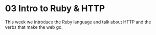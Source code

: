 03 Intro to Ruby & HTTP
======
This week we introduce the Ruby language and talk about HTTP and the verbs that make the web go.
